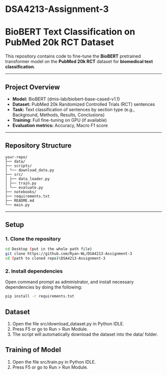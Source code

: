 # DSA4213-Assignment-3

# BioBERT Text Classification on PubMed 20k RCT Dataset

This repository contains code to fine-tune the **BioBERT** pretrained transformer model on the **PubMed 20k RCT** dataset for **biomedical text classification**.

---

## Project Overview

- **Model:** BioBERT (dmis-lab/biobert-base-cased-v1.1)
- **Dataset:** PubMed 20k Randomized Controlled Trials (RCT) sentences
- **Task:** Text classification of sentences by section type (e.g., Background, Methods, Results, Conclusions)
- **Training:** Full fine-tuning on GPU (if available)
- **Evaluation metrics:** Accuracy, Macro F1 score

---

## Repository Structure
``` shell
your-repo/
├── data/
├── scripts/
│ └── download_data.py
├── src/
│ ├── data_loader.py
│ ├── train.py
│ └── evaluate.py
├── notebooks/
├── requirements.txt
├── README.md
└── main.py
```

---

## Setup

### 1. Clone the repository

```bash
cd Desktop (put in the whole path file)
git clone https://github.com/Ryan-WL/DSA4213-Assignment-3
cd (path to cloned repo)\DSA4213-Assignment-3
```
### 2. Install dependencies
Open command prompt as administrator, and install necessary dependencies by doing the following:
```bash
pip install -r requirements.txt
```

## Dataset
1. Open the file src/download_dataset.py in Python IDLE.
2. Press F5 or go to Run > Run Module.
3. The script will automatically download the dataset into the data/ folder.

## Training of Model
1. Open the file src/train.py in Python IDLE.
2. Press F5 or go to Run > Run Module.

